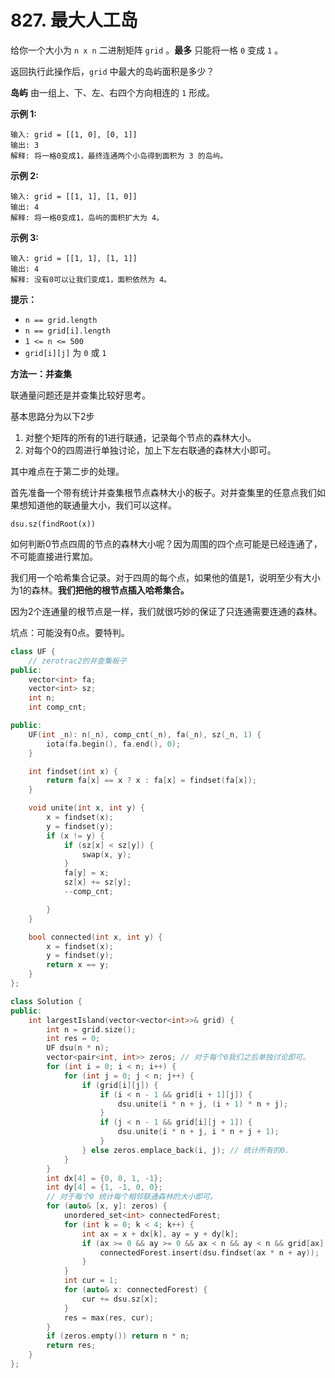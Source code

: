 # 827. 最大人工岛

给你一个大小为 `n x n` 二进制矩阵 `grid` 。**最多** 只能将一格 `0` 变成 `1` 。

返回执行此操作后，`grid` 中最大的岛屿面积是多少？

**岛屿** 由一组上、下、左、右四个方向相连的 `1` 形成。

**示例 1:**

```
输入: grid = [[1, 0], [0, 1]]
输出: 3
解释: 将一格0变成1，最终连通两个小岛得到面积为 3 的岛屿。
```

**示例 2:**

```
输入: grid = [[1, 1], [1, 0]]
输出: 4
解释: 将一格0变成1，岛屿的面积扩大为 4。
```

**示例 3:**

```
输入: grid = [[1, 1], [1, 1]]
输出: 4
解释: 没有0可以让我们变成1，面积依然为 4。
```

**提示：**

* `n == grid.length`
* `n == grid[i].length`
* `1 <= n <= 500`
* `grid[i][j]` 为 `0` 或 `1`

**方法一：并查集**

联通量问题还是并查集比较好思考。

基本思路分为以下2步

1. 对整个矩阵的所有的1进行联通，记录每个节点的森林大小。
2. 对每个0的四周进行单独讨论，加上下左右联通的森林大小即可。

其中难点在于第二步的处理。

首先准备一个带有统计并查集根节点森林大小的板子。对并查集里的任意点我们如果想知道他的联通量大小，我们可以这样。

```
dsu.sz(findRoot(x))
```

如何判断0节点四周的节点的森林大小呢？因为周围的四个点可能是已经连通了，不可能直接进行累加。

我们用一个哈希集合记录。对于四周的每个点，如果他的值是1，说明至少有大小为1的森林。**我们把他的根节点插入哈希集合。**

因为2个连通量的根节点是一样，我们就很巧妙的保证了只连通需要连通的森林。

坑点：可能没有0点。要特判。

```cpp
class UF {
    // zerotrac2的并查集板子
public:
    vector<int> fa;
    vector<int> sz;
    int n; 
    int comp_cnt;

public:
    UF(int _n): n(_n), comp_cnt(_n), fa(_n), sz(_n, 1) {
        iota(fa.begin(), fa.end(), 0);
    }

    int findset(int x) {
        return fa[x] == x ? x : fa[x] = findset(fa[x]);
    }

    void unite(int x, int y) {
        x = findset(x);
        y = findset(y);
        if (x != y) {
            if (sz[x] < sz[y]) {
                swap(x, y);
            }
            fa[y] = x;
            sz[x] += sz[y];
            --comp_cnt;

        }
    }

    bool connected(int x, int y) {
        x = findset(x);
        y = findset(y);
        return x == y;
    }
};

class Solution {
public:
    int largestIsland(vector<vector<int>>& grid) {
        int n = grid.size();
        int res = 0;
        UF dsu(n * n);
        vector<pair<int, int>> zeros; // 对于每个0我们之后单独讨论即可。
        for (int i = 0; i < n; i++) {
            for (int j = 0; j < n; j++) {
                if (grid[i][j]) {
                    if (i < n - 1 && grid[i + 1][j]) {
                        dsu.unite(i * n + j, (i + 1) * n + j);
                    } 
                    if (j < n - 1 && grid[i][j + 1]) {
                        dsu.unite(i * n + j, i * n + j + 1);
                    }
                } else zeros.emplace_back(i, j); // 统计所有的0.
            }
        }
        int dx[4] = {0, 0, 1, -1};
        int dy[4] = {1, -1, 0, 0};
        // 对于每个0 统计每个相邻联通森林的大小即可。      
        for (auto& [x, y]: zeros) {
            unordered_set<int> connectedForest;
            for (int k = 0; k < 4; k++) {
                int ax = x + dx[k], ay = y + dy[k];
                if (ax >= 0 && ay >= 0 && ax < n && ay < n && grid[ax][ay]) {
                    connectedForest.insert(dsu.findset(ax * n + ay));
                }
            }
            int cur = 1;
            for (auto& x: connectedForest) {
                cur += dsu.sz[x];
            }
            res = max(res, cur);
        }
        if (zeros.empty()) return n * n;
        return res;
    }
};
```
